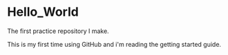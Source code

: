 # Hello_World
The first practice repository I make.

This is my first time using GitHub and i'm reading the getting started guide. 
